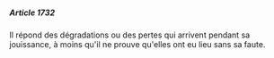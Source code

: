 ##### Article 1732

Il répond des dégradations ou des pertes qui arrivent pendant sa jouissance, à moins qu'il ne prouve qu'elles ont eu lieu sans sa faute.

